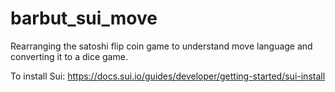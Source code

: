# barbut_sui_move
Rearranging the satoshi flip coin game to understand move language and converting it to a dice game.


To install Sui: https://docs.sui.io/guides/developer/getting-started/sui-install
